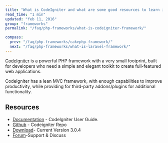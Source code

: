 ```yaml
---
title: "What is CodeIgniter and what are some good resources to learn it?"
read_time: "1 min"
updated: "feb 11, 2016"
group: "frameworks"
permalink: "/faq/php-frameworks/what-is-codeigniter-framework/"

compass:
  prev: "/faq/php-frameworks/cakephp-framework/"
  next: "/faq/php-frameworks/what-is-laravel-framework/"
---
```



[CodeIgniter](http://www.codeigniter.com/) is a powerful PHP framework with a very small footprint, built for developers who need a simple and elegant toolkit to create full-featured web applications.

CodeIgniter has a lean MVC framework, with enough capabilities to improve productivity, while providing for third-party addons/plugins for additional functionality.

## Resources

* [Documentation](http://www.codeigniter.com/user_guide/) - CodeIgniter User Guide.
* [Github](https://github.com/bcit-ci/CodeIgniter) - Codeigniter Repo
* [Download](https://github.com/bcit-ci/CodeIgniter/archive/3.0.4.zip)- Current Version 3.0.4
* [Forum](http://forum.codeigniter.com/)-Support & Discuss
